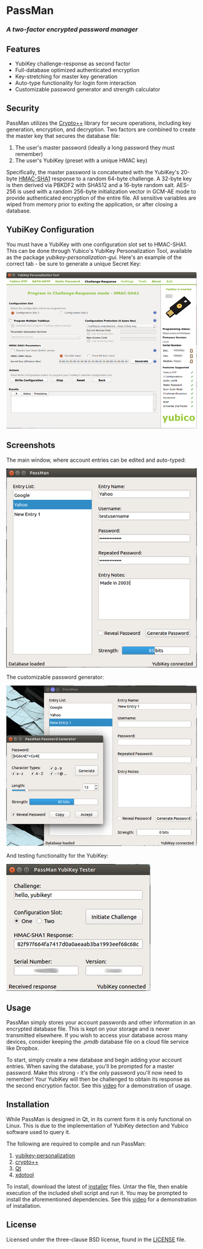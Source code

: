 # PassMan
### *A two-factor encrypted password manager*

## Features
* YubiKey challenge-response as second factor
* Full-database optimized authenticated encryption
* Key-stretching for master key generation
* Auto-type functionality for login form interaction
* Customizable password generator and strength calculator

## Security
PassMan utilizes the [Crypto++](https://www.cryptopp.com/) library for secure operations, including key generation, encryption, and decryption.  Two factors are combined to create the master key that secures the database file:

1. The user's master password (ideally a long password they must remember)
2. The user's YubiKey (preset with a unique HMAC key)

Specifically, the master password is concatenated with the YubiKey's 20-byte [HMAC-SHA1](https://en.wikipedia.org/wiki/Hash-based_message_authentication_code) response to a random 64-byte challenge.  A 32-byte key is then derived via PBKDF2 with SHA512 and a 16-byte random salt.  AES-256 is used with a random 256-byte initialization vector in GCM-AE mode to provide authenticated encryption of the entire file.  All sensitive variables are wiped from memory prior to exiting the application, or after closing a database.

## YubiKey Configuration
You must have a YubiKey with one configuration slot set to HMAC-SHA1.  This can be done through Yubico's YubiKey Personalization Tool, available as the package *yubikey-personalization-gui*.  Here's an example of the correct tab - be sure to generate a unique Secret Key:

![Personalization](/screenshots/YubiKeyPersonalization.png)

## Screenshots
The main window, where account entries can be edited and auto-typed:

![Main Window](/screenshots/MainWindow.png)


The customizable password generator:

![Generator](/screenshots/Generator.png)


And testing functionality for the YubiKey:

![YubiKey](/screenshots/YubiKey.png)

## Usage
PassMan simply stores your account passwords and other information in an encrypted database file.  This is kept on your storage and is never transmitted elsewhere.  If you wish to access your database across many devices, consider keeping the *.pmdb* database file on a cloud file service like Dropbox.

To start, simply create a new database and begin adding your account entries.  When saving the database, you'll be prompted for a master password.  Make this strong - it's the only password you'll now need to remember!  Your YubiKey will then be challenged to obtain its response as the second encryption factor.  See this [video](https://www.youtube.com/watch?v=BNIZxAZJLts) for a demonstration of usage.

## Installation
While PassMan is designed in Qt, in its current form it is only functional on Linux.  This is due to the implementation of YubiKey detection and Yubico software used to query it.

The following are required to compile and run PassMan:

1. [yubikey-personalization](https://developers.yubico.com/yubikey-personalization/)
2. [crypto++](https://www.cryptopp.com)
3. [Qt](http://doc.qt.io/qt-5/)
4. [xdotool](http://www.semicomplete.com/projects/xdotool)

To install, download the latest of [installer](/install/) files.  Untar the file, then enable execution of the included shell script and run it.  You may be prompted to install the aforementioned dependencies.  See this [video](https://www.youtube.com/watch?v=nsx8m-WDR2M) for a demonstration of installation.

## License
Licensed under the three-clause BSD license, found in the [LICENSE](/PassMan/LICENSE) file.

